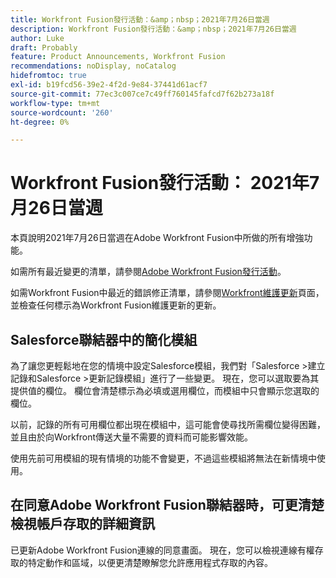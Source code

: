 ```yaml
---
title: Workfront Fusion發行活動：&amp；nbsp；2021年7月26日當週
description: Workfront Fusion發行活動：&amp；nbsp；2021年7月26日當週
author: Luke
draft: Probably
feature: Product Announcements, Workfront Fusion
recommendations: noDisplay, noCatalog
hidefromtoc: true
exl-id: b19fcd56-39e2-4f2d-9e84-37441d61acf7
source-git-commit: 77ec3c007ce7c49ff760145fafcd7f62b273a18f
workflow-type: tm+mt
source-wordcount: '260'
ht-degree: 0%

---
```


# Workfront Fusion發行活動： 2021年7月26日當週

本頁說明2021年7月26日當週在Adobe Workfront Fusion中所做的所有增強功能。

如需所有最近變更的清單，請參閱[Adobe Workfront Fusion發行活動](/help/workfront-fusion/fusion-product-releases/fusion-release-activity.md)。

如需Workfront Fusion中最近的錯誤修正清單，請參閱[Workfront維護更新](https://experienceleague.adobe.com/docs/workfront-known-issues/releases/current-updates.html)頁面，並檢查任何標示為Workfront Fusion維護更新的更新。

## Salesforce聯結器中的簡化模組

為了讓您更輕鬆地在您的情境中設定Salesforce模組，我們對「Salesforce >建立記錄和Salesforce >更新記錄模組」進行了一些變更。 現在，您可以選取要為其提供值的欄位。 欄位會清楚標示為必填或選用欄位，而模組中只會顯示您選取的欄位。

以前，記錄的所有可用欄位都出現在模組中，這可能會使尋找所需欄位變得困難，並且由於向Workfront傳送大量不需要的資料而可能影響效能。

使用先前可用模組的現有情境的功能不會變更，不過這些模組將無法在新情境中使用。

## 在同意Adobe Workfront Fusion聯結器時，可更清楚檢視帳戶存取的詳細資訊

已更新Adobe Workfront Fusion連線的同意畫面。 現在，您可以檢視連線有權存取的特定動作和區域，以便更清楚瞭解您允許應用程式存取的內容。
